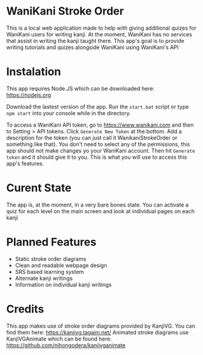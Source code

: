 # WaniKani Stroke Order

This is a local web application made to help with giving additional quizes for WaniKani users for writing kanji. At the moment, WaniKani has no services that assist in writing the kanji taught there. This app's goal is to provide writing tutorials and quizes alongside WaniKani using WaniKani's API

# Instalation

This app requires Node.JS which can be downloaded here: https://nodejs.org

Download the lastest version of the app. Run the `start.bat` script or type `npm start` into your console while in the directory.

To access a WaniKani API token, go to https://www.wanikani.com and then to Setting > API tokens. Click `Generate New Token` at the bottom. Add a description for the token (you can just call it WanikaniStrokeOrder or something like that). You don't need to select any of the permissions, this app should not make changes yo your WaniKani account. Then hit `Generate token` and it should give it to you. This is what you will use to access this app's features.

# Curent State

The app is, at the moment, in a very bare bones state. You can activate a quiz for each level on the main screen and look at individual pages on each kanji

# Planned Features
- Static stroke order diagrams
- Clean and readable webpage design
- SRS based learning system
- Alternate kanji writings
- Information on individual kanji writings

# Credits

This app makes use of stroke order diagrams provided by KanjiVG. You can find them here: https://kanjivg.tagaini.net/
Animated stroke diagrams use KanjiVGAnimate which can be found here: https://github.com/nihongodera/kanjivganimate
